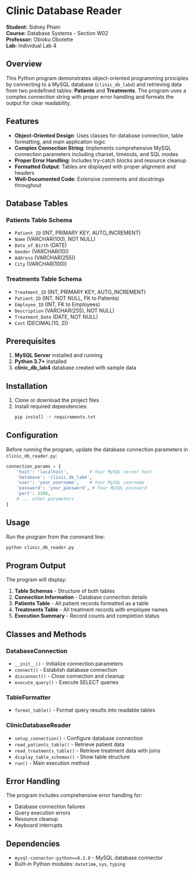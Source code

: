 # Clinic Database Reader

**Student:** Sidney Pham  
**Course:** Database Systems - Section W02  
**Professor:** Obioku Obotette  
**Lab:** Individual Lab 4

## Overview

This Python program demonstrates object-oriented programming principles by connecting to a MySQL database (`clinic_db_lab4`) and retrieving data from two predefined tables: **Patients** and **Treatments**. The program uses a complex connection string with proper error handling and formats the output for clear readability.

## Features

- **Object-Oriented Design**: Uses classes for database connection, table formatting, and main application logic
- **Complex Connection String**: Implements comprehensive MySQL connection parameters including charset, timeouts, and SQL modes
- **Proper Error Handling**: Includes try-catch blocks and resource cleanup
- **Formatted Output**: Tables are displayed with proper alignment and headers
- **Well-Documented Code**: Extensive comments and docstrings throughout

## Database Tables

### Patients Table Schema
- `Patient_ID` (INT, PRIMARY KEY, AUTO_INCREMENT)
- `Name` (VARCHAR(100), NOT NULL)
- `Date_of_Birth` (DATE)
- `Gender` (VARCHAR(10))
- `Address` (VARCHAR(255))
- `City` (VARCHAR(100))

### Treatments Table Schema
- `Treatment_ID` (INT, PRIMARY KEY, AUTO_INCREMENT)
- `Patient_ID` (INT, NOT NULL, FK to Patients)
- `Employee_ID` (INT, FK to Employees)
- `Description` (VARCHAR(255), NOT NULL)
- `Treatment_Date` (DATE, NOT NULL)
- `Cost` (DECIMAL(10, 2))

## Prerequisites

1. **MySQL Server** installed and running
2. **Python 3.7+** installed
3. **clinic_db_lab4** database created with sample data

## Installation

1. Clone or download the project files
2. Install required dependencies:
   ```bash
   pip install -r requirements.txt
   ```

## Configuration

Before running the program, update the database connection parameters in `clinic_db_reader.py`:

```python
connection_params = {
    'host': 'localhost',        # Your MySQL server host
    'database': 'clinic_db_lab4',
    'user': 'your_username',    # Your MySQL username
    'password': 'your_password', # Your MySQL password
    'port': 3306,
    # ... other parameters
}
```

## Usage

Run the program from the command line:

```bash
python clinic_db_reader.py
```

## Program Output

The program will display:
1. **Table Schemas** - Structure of both tables
2. **Connection Information** - Database connection details
3. **Patients Table** - All patient records formatted as a table
4. **Treatments Table** - All treatment records with employee names
5. **Execution Summary** - Record counts and completion status

## Classes and Methods

### DatabaseConnection
- `__init__()` - Initialize connection parameters
- `connect()` - Establish database connection
- `disconnect()` - Close connection and cleanup
- `execute_query()` - Execute SELECT queries

### TableFormatter
- `format_table()` - Format query results into readable tables

### ClinicDatabaseReader
- `setup_connection()` - Configure database connection
- `read_patients_table()` - Retrieve patient data
- `read_treatments_table()` - Retrieve treatment data with joins
- `display_table_schemas()` - Show table structure
- `run()` - Main execution method

## Error Handling

The program includes comprehensive error handling for:
- Database connection failures
- Query execution errors
- Resource cleanup
- Keyboard interrupts

## Dependencies

- `mysql-connector-python==8.2.0` - MySQL database connector
- Built-in Python modules: `datetime`, `sys`, `typing`
